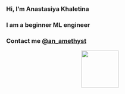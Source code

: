   ### Hi, I’m Anastasiya Khaletina
  
  ### I am a beginner ML engineer

  ### Contact me <a href="https://t.me/an_amethyst">@an_amethyst</a>

<div id="header" align="center">
  <img src="https://media.giphy.com/media/M9gbBd9nbDrOTu1Mqx/giphy.gif" width="100"/>
</div>


<!---
Anstice23/Anstice23 is a ✨ special ✨ repository because its `README.md` (this file) appears on your GitHub profile.
You can click the Preview link to take a look at your changes.
--->
